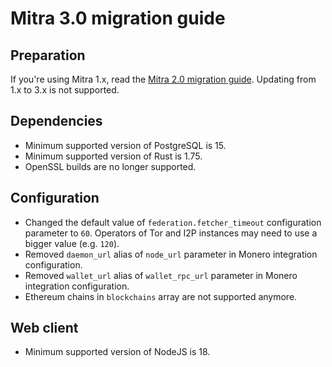 # Mitra 3.0 migration guide

## Preparation

If you're using Mitra 1.x, read the [Mitra 2.0 migration guide](./mitra_2_0.md). Updating from 1.x to 3.x is not supported.

## Dependencies

- Minimum supported version of PostgreSQL is 15.
- Minimum supported version of Rust is 1.75.
- OpenSSL builds are no longer supported.

## Configuration

- Changed the default value of `federation.fetcher_timeout` configuration parameter to `60`. Operators of Tor and I2P instances may need to use a bigger value (e.g. `120`).
- Removed `daemon_url` alias of `node_url` parameter in Monero integration configuration.
- Removed `wallet_url` alias of `wallet_rpc_url` parameter in Monero integration configuration.
- Ethereum chains in `blockchains` array are not supported anymore.

## Web client

- Minimum supported version of NodeJS is 18.
